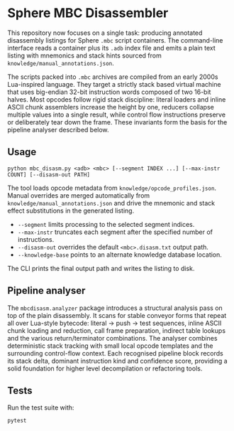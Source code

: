 # Sphere MBC Disassembler

This repository now focuses on a single task: producing annotated disassembly listings for Sphere `.mbc` script containers.  The command-line interface reads a container plus its `.adb` index file and emits a plain text listing with mnemonics and stack hints sourced from `knowledge/manual_annotations.json`.

The scripts packed into `.mbc` archives are compiled from an early 2000s
Lua-inspired language.  They target a strictly stack based virtual machine that
uses big-endian 32-bit instruction words composed of two 16-bit halves.  Most
opcodes follow rigid stack discipline: literal loaders and inline ASCII chunk
assemblers increase the height by one, reducers collapse multiple values into a
single result, while control flow instructions preserve or deliberately tear
down the frame.  These invariants form the basis for the pipeline analyser
described below.

## Usage

```
python mbc_disasm.py <adb> <mbc> [--segment INDEX ...] [--max-instr COUNT] [--disasm-out PATH]
```

The tool loads opcode metadata from `knowledge/opcode_profiles.json`.  Manual overrides are merged automatically from `knowledge/manual_annotations.json` and drive the mnemonic and stack effect substitutions in the generated listing.

- `--segment` limits processing to the selected segment indices.
- `--max-instr` truncates each segment after the specified number of instructions.
- `--disasm-out` overrides the default `<mbc>.disasm.txt` output path.
- `--knowledge-base` points to an alternate knowledge database location.

The CLI prints the final output path and writes the listing to disk.

## Pipeline analyser

The `mbcdisasm.analyzer` package introduces a structural analysis pass on top of
the plain disassembly.  It scans for stable conveyor forms that repeat all over
Lua-style bytecode: literal → push → test sequences, inline ASCII chunk loading
and reduction, call frame preparation, indirect table lookups and the various
return/terminator combinations.  The analyser combines deterministic stack
tracking with small local opcode templates and the surrounding control-flow
context.  Each recognised pipeline block records its stack delta, dominant
instruction kind and confidence score, providing a solid foundation for higher
level decompilation or refactoring tools.

## Tests

Run the test suite with:

```
pytest
```

